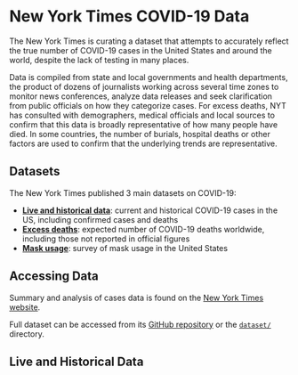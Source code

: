 # New York Times COVID-19 Data

The New York Times is curating a dataset that attempts to accurately reflect the true number of COVID-19 cases in the United States and around the world, despite the lack of testing in many places.

Data is compiled from state and local governments and health departments, the product of dozens of journalists working across several time zones to monitor news conferences, analyze data releases and seek clarification from public officials on how they categorize cases. For excess deaths, NYT has consulted with demographers, medical officials and local sources to confirm that this data is broadly representative of how many people have died. In some countries, the number of burials, hospital deaths or other factors are used to confirm that the underlying trends are representative.

## Datasets

The New York Times published 3 main datasets on COVID-19:

- [**Live and historical data**](#live-and-historical-data): current and historical COVID-19 cases in the US, including confirmed cases and deaths
- [**Excess deaths**](#excess-deaths): expected number of COVID-19 deaths worldwide, including those not reported in official figures
- [**Mask usage**](#mask-usage): survey of mask usage in the United States

## Accessing Data

Summary and analysis of cases data is found on the [New York Times website](https://www.nytimes.com/interactive/2020/us/coronavirus-us-cases.html).

Full dataset can be accessed from its [GitHub repository](https://github.com/nytimes/covid-19-data) or the [`dataset/`](dataset/) directory.

## Live and Historical Data

